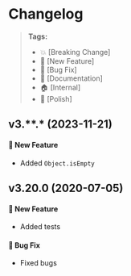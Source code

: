 Changelog
=========

> **Tags:**
> - :boom:       [Breaking Change]
> - :rocket:     [New Feature]
> - :bug:        [Bug Fix]
> - :memo:       [Documentation]
> - :house:      [Internal]
> - :nail_care:  [Polish]

## v3.**.* (2023-11-21)

#### :rocket: New Feature

* Added `Object.isEmpty`

## v3.20.0 (2020-07-05)

#### :rocket: New Feature

* Added tests

#### :bug: Bug Fix

* Fixed bugs
